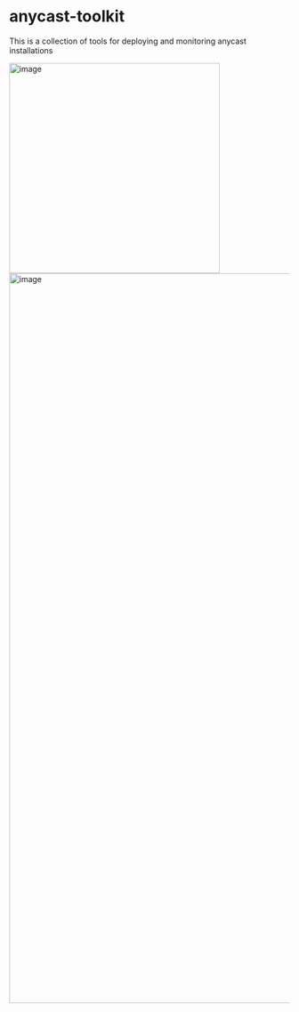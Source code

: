 # anycast-toolkit
This is a collection of tools for deploying and monitoring anycast installations

<img width="378" alt="image" src="https://user-images.githubusercontent.com/8593209/230682743-4004868b-58ea-4cde-8932-83f66fa53664.png">


<img width="1312" alt="image" src="https://user-images.githubusercontent.com/8593209/230682724-b1b72c33-3ef9-424a-b7c3-98c1b065be39.png">
